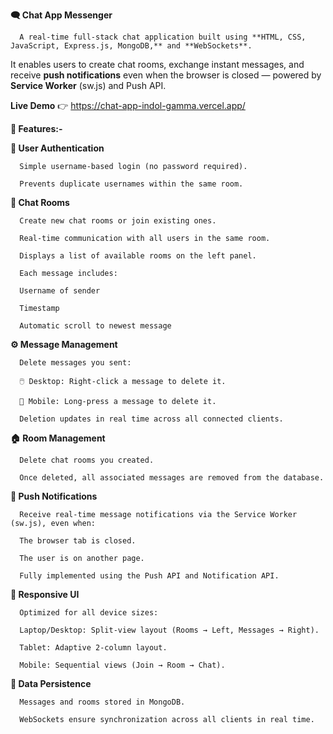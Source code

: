 **🗨️ Chat App Messenger**

      A real-time full-stack chat application built using **HTML, CSS, JavaScript, Express.js, MongoDB,** and **WebSockets**.
It enables users to create chat rooms, exchange instant messages, and receive **push notifications** even when the browser is closed — powered by **Service Worker** (sw.js) and Push API.

**Live Demo** 👉 https://chat-app-indol-gamma.vercel.app/

**🚀 Features:-**

**👤 User Authentication**

      Simple username-based login (no password required).
      
      Prevents duplicate usernames within the same room.

**💬 Chat Rooms**

      Create new chat rooms or join existing ones.
      
      Real-time communication with all users in the same room.
      
      Displays a list of available rooms on the left panel.
      
      Each message includes:
      
      Username of sender
      
      Timestamp
      
      Automatic scroll to newest message

**⚙️ Message Management**

      Delete messages you sent:
      
      🖱️ Desktop: Right-click a message to delete it.
      
      📱 Mobile: Long-press a message to delete it.
      
      Deletion updates in real time across all connected clients.

**🏠 Room Management**

      Delete chat rooms you created.
      
      Once deleted, all associated messages are removed from the database.

**🔔 Push Notifications**

      Receive real-time message notifications via the Service Worker (sw.js), even when:
      
      The browser tab is closed.
      
      The user is on another page.
      
      Fully implemented using the Push API and Notification API.

**📱 Responsive UI**

      Optimized for all device sizes:
      
      Laptop/Desktop: Split-view layout (Rooms → Left, Messages → Right).
      
      Tablet: Adaptive 2-column layout.
      
      Mobile: Sequential views (Join → Room → Chat).

**💾 Data Persistence**

      Messages and rooms stored in MongoDB.
      
      WebSockets ensure synchronization across all clients in real time.
